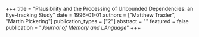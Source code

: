 +++
title = "Plausibility and the Processing of Unbounded Dependencies: an Eye-tracking Study"
date = 1996-01-01
authors = ["Matthew Traxler", "Martin Pickering"]
publication_types = ["2"]
abstract = ""
featured = false
publication = "*Journal of Memory and LAnguage*"
+++

